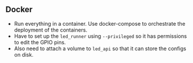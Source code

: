 ## Docker
* Run everything in a container. Use docker-compose to orchestrate the deployment of the containers.
* Have to set up the `led_runner` using `--privileged` so it has permissions to edit the GPIO pins.
* Also need to attach a volume to `led_api` so that it can store the configs on disk.
